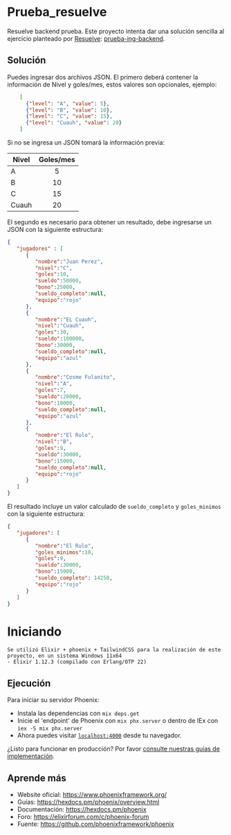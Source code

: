# Prueba_resuelve
Resuelve backend prueba.
Este proyecto intenta dar una solución sencilla al ejercicio planteado por [Resuelve](https://github.com/resuelve): [prueba-ing-backend](https://github.com/resuelve/prueba-ing-backend).
## Solución
Puedes ingresar dos archivos JSON. 
El primero deberá contener la información de Nivel y goles/mes, estos valores son opcionales,  ejemplo:

```json
    [
      {"level": "A", "value": 5},
      {"level": "B", "value": 10},
      {"level": "C", "value": 15},
      {"level": "Cuauh", "value": 20}
    ]
```
Si no se ingresa un JSON tomará la información previa:

| Nivel |Goles/mes|
| ------------- |:-------------:| 
|A |5|
|B |10|
|C |15|
|Cuauh |20|

El segundo es necesario para obtener un resultado, debe ingresarse un JSON con la siguiente estructura:
```json
{
   "jugadores" : [  
      {  
         "nombre":"Juan Perez",
         "nivel":"C",
         "goles":10,
         "sueldo":50000,
         "bono":25000,
         "sueldo_completo":null,
         "equipo":"rojo"
      },
      {  
         "nombre":"EL Cuauh",
         "nivel":"Cuauh",
         "goles":30,
         "sueldo":100000,
         "bono":30000,
         "sueldo_completo":null,
         "equipo":"azul"
      },
      {  
         "nombre":"Cosme Fulanito",
         "nivel":"A",
         "goles":7,
         "sueldo":20000,
         "bono":10000,
         "sueldo_completo":null,
         "equipo":"azul"
      },
      {  
         "nombre":"El Rulo",
         "nivel":"B",
         "goles":9,
         "sueldo":30000,
         "bono":15000,
         "sueldo_completo":null,
         "equipo":"rojo"
      }
   ]
}
```
El resultado incluye un valor calculado de `sueldo_completo` y `goles_minimos` con la siguiente estructura:

```json
{
   "jugadores": [
      {  
         "nombre":"El Rulo",
         "goles_minimos":10,
         "goles":9,
         "sueldo":30000,
         "bono":15000,
         "sueldo_completo": 14250,
         "equipo":"rojo"
      }
   ]
}
```

# Iniciando
    Se utilizó Elixir + phoenix + TailwindCSS para la realización de este proyecto, en un sistema Windows 11x64
    - Elixir 1.12.3 (compilado con Erlang/OTP 22)
## Ejecución   

Para iniciar su servidor Phoenix:

  * Instala las dependencias con `mix deps.get`
  * Inicie el 'endpoint' de Phoenix con `mix phx.server` o dentro de  IEx con `iex -S mix phx.server`
  * Ahora puedes visitar [`localhost:4000`](http://localhost:4000) desde tu navegador.

¿Listo para funcionar en producción? Por favor [consulte nuestras guías de implementación](https://hexdocs.pm/phoenix/deployment.html).

## Aprende más

  * Website oficial: https://www.phoenixframework.org/
  * Guías: https://hexdocs.pm/phoenix/overview.html
  * Documentación: https://hexdocs.pm/phoenix
  * Foro: https://elixirforum.com/c/phoenix-forum
  * Fuente: https://github.com/phoenixframework/phoenix

